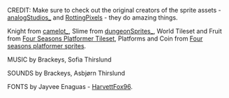 CREDIT:
Make sure to check out the original creators of the sprite assets - [analogStudios_](https://analogstudios.itch.io/) and [RottingPixels](https://rottingpixels.itch.io/) - they do amazing things.

Knight from [camelot_](https://analogstudios.itch.io/camelot), Slime from [dungeonSprites_](https://analogstudios.itch.io/dungeonsprites), World Tileset and Fruit from [Four Seasons Platformer Tileset](https://rottingpixels.itch.io/four-seasons-platformer-tileset-16x16free), Platforms and Coin from [Four seasons platformer sprites](https://analogstudios.itch.io/four-seasons-platformer-sprites).

MUSIC by Brackeys, Sofia Thirslund

SOUNDS by Brackeys, Asbjørn Thirslund

FONTS by Jayvee Enaguas - [HarvettFox96](https://www.dafont.com/pixel-operator.font?l[]=10&l[]=1).

